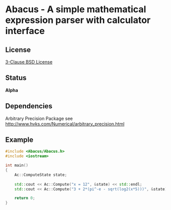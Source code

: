 Abacus - A simple mathematical expression parser with calculator interface
==========================================================================

License
-------

[3-Clause BSD License](https://github.com/LukasBanana/Abacus/blob/master/LICENSE.txt)

Status
------

**Alpha**

Dependencies
------------

Arbitrary Precision Package
see http://www.hvks.com/Numerical/arbitrary_precision.html

Example
-------

```cpp
#include <Abacus/Abacus.h>
#include <iostream>

int main()
{
    Ac::ComputeState state;
    
    std::cout << Ac::Compute("x = 12", &state) << std::endl;
    std::cout << Ac::Compute("3 + 2*(pi^-e - sqrt(log2(x*5)))", &state) << std::endl;

    return 0;
}
```


